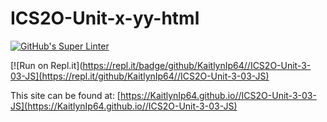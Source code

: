 # ICS2O-Unit-x-yy-html

[![GitHub's Super Linter](https://github.com/KaitlynIp64//ICS2O-Unit-3-03-JS/workflows/GitHub's%20Super%20Linter/badge.svg)](https://github.com/KaitlynIp64//ICS2O-Unit-3-03-JS/actions)

[![Run on Repl.it](https://repl.it/badge/github/KaitlynIp64//ICS2O-Unit-3-03-JS](https://repl.it/github/KaitlynIp64//ICS2O-Unit-3-03-JS)

This site can be found at: [https://KaitlynIp64.github.io//ICS2O-Unit-3-03-JS](https://KaitlynIp64.github.io//ICS2O-Unit-3-03-JS)
